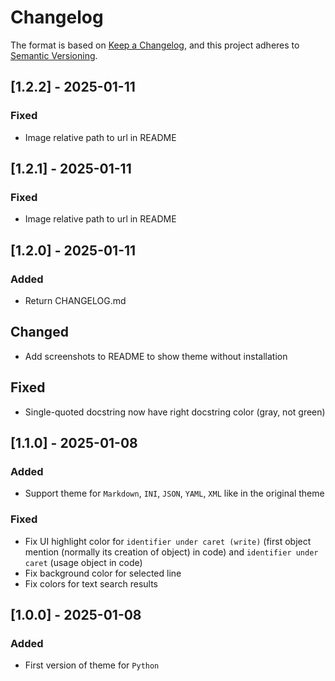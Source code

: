# Changelog

The format is based on [Keep a Changelog](https://keepachangelog.com/en/1.1.0/),
and this project adheres to [Semantic Versioning](https://semver.org/spec/v2.0.0.html).

## [1.2.2] - 2025-01-11

### Fixed

- Image relative path to url in README

## [1.2.1] - 2025-01-11

### Fixed

- Image relative path to url in README

## [1.2.0] - 2025-01-11

### Added

- Return CHANGELOG.md

## Changed

- Add screenshots to README to show theme without installation

## Fixed

- Single-quoted docstring now have right docstring color (gray, not green)

## [1.1.0] - 2025-01-08

### Added

- Support theme for `Markdown`, `INI`, `JSON`, `YAML`, `XML` like in the original theme

### Fixed

- Fix UI highlight color for `identifier under caret (write)` (first object mention (normally its creation of object) in code) and `identifier under caret` (usage object in code)
- Fix background color for selected line
- Fix colors for text search results

## [1.0.0] - 2025-01-08

### Added

- First version of theme for `Python`